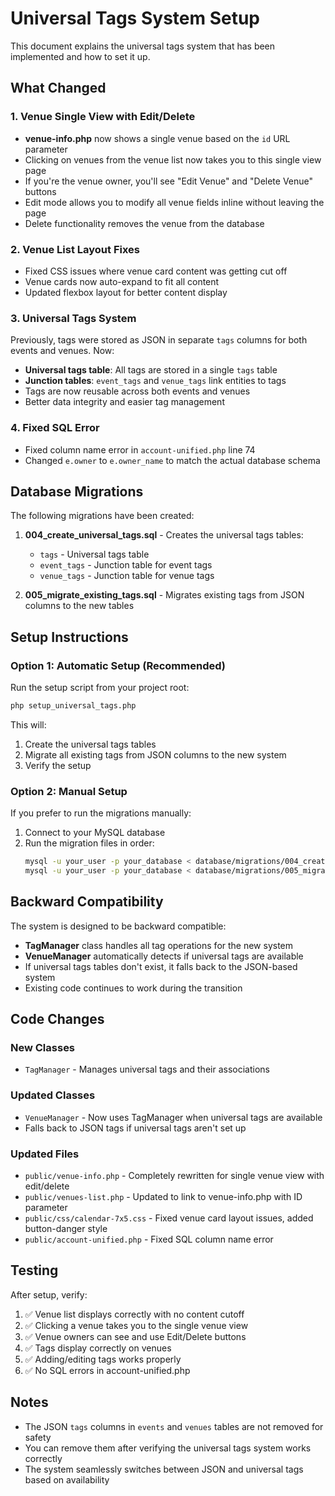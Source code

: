 # Universal Tags System Setup

This document explains the universal tags system that has been implemented and how to set it up.

## What Changed

### 1. Venue Single View with Edit/Delete
- **venue-info.php** now shows a single venue based on the `id` URL parameter
- Clicking on venues from the venue list now takes you to this single view page
- If you're the venue owner, you'll see "Edit Venue" and "Delete Venue" buttons
- Edit mode allows you to modify all venue fields inline without leaving the page
- Delete functionality removes the venue from the database

### 2. Venue List Layout Fixes
- Fixed CSS issues where venue card content was getting cut off
- Venue cards now auto-expand to fit all content
- Updated flexbox layout for better content display

### 3. Universal Tags System
Previously, tags were stored as JSON in separate `tags` columns for both events and venues. Now:

- **Universal tags table**: All tags are stored in a single `tags` table
- **Junction tables**: `event_tags` and `venue_tags` link entities to tags
- Tags are now reusable across both events and venues
- Better data integrity and easier tag management

### 4. Fixed SQL Error
- Fixed column name error in `account-unified.php` line 74
- Changed `e.owner` to `e.owner_name` to match the actual database schema

## Database Migrations

The following migrations have been created:

1. **004_create_universal_tags.sql** - Creates the universal tags tables:
   - `tags` - Universal tags table
   - `event_tags` - Junction table for event tags
   - `venue_tags` - Junction table for venue tags

2. **005_migrate_existing_tags.sql** - Migrates existing tags from JSON columns to the new tables

## Setup Instructions

### Option 1: Automatic Setup (Recommended)

Run the setup script from your project root:

```bash
php setup_universal_tags.php
```

This will:
1. Create the universal tags tables
2. Migrate all existing tags from JSON columns to the new system
3. Verify the setup

### Option 2: Manual Setup

If you prefer to run the migrations manually:

1. Connect to your MySQL database
2. Run the migration files in order:
   ```bash
   mysql -u your_user -p your_database < database/migrations/004_create_universal_tags.sql
   mysql -u your_user -p your_database < database/migrations/005_migrate_existing_tags.sql
   ```

## Backward Compatibility

The system is designed to be backward compatible:

- **TagManager** class handles all tag operations for the new system
- **VenueManager** automatically detects if universal tags are available
- If universal tags tables don't exist, it falls back to the JSON-based system
- Existing code continues to work during the transition

## Code Changes

### New Classes
- `TagManager` - Manages universal tags and their associations

### Updated Classes
- `VenueManager` - Now uses TagManager when universal tags are available
- Falls back to JSON tags if universal tags aren't set up

### Updated Files
- `public/venue-info.php` - Completely rewritten for single venue view with edit/delete
- `public/venues-list.php` - Updated to link to venue-info.php with ID parameter
- `public/css/calendar-7x5.css` - Fixed venue card layout issues, added button-danger style
- `public/account-unified.php` - Fixed SQL column name error

## Testing

After setup, verify:

1. ✅ Venue list displays correctly with no content cutoff
2. ✅ Clicking a venue takes you to the single venue view
3. ✅ Venue owners can see and use Edit/Delete buttons
4. ✅ Tags display correctly on venues
5. ✅ Adding/editing tags works properly
6. ✅ No SQL errors in account-unified.php

## Notes

- The JSON `tags` columns in `events` and `venues` tables are not removed for safety
- You can remove them after verifying the universal tags system works correctly
- The system seamlessly switches between JSON and universal tags based on availability

